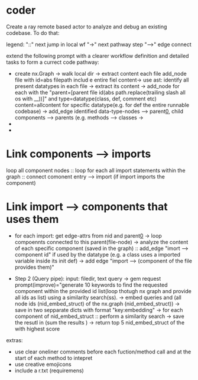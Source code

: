 # coder

Create a ray remote based actor to analyze and debug an existing codebase.
To do that:

legend: 
"::" next jump in local wf
"->" next pathway step
"-->" edge connect 

extend the following prompt with a clearer workflow definition and detailed tasks to form a currect code pathway:
- create nx.Graph -> walk local dir -> extract content each file add_node file with id=abs filepath includ e entire fiel content-> use ast: identify all present datatypes in each file -> extract its content -> add_node for each with the "parent=[parent file id(abs path.replace(trailing slash all os with __))]" and type=datatype(class, def, comment etc) content=allcontent for specific datatype(e.g. for def the entire runnable codebase) -> add_edge identified data-type-nodes --> parent[0](file), child components --> parents (e.g. methods --> classes ->
-
-
# Link components --> imports 
loop all component nodes :: loop for each all import statements within the graph :: connect comonent entry --> import (if import imports the component)

# Link import --> components that uses them 
- for each import: get edge-attrs from nid and parent[0](file-abs_path) -> loop compoennts connected to this parent(file-node) -> analyze the content of each specific component (saved in the graph) :: add_edge "imort --> component id" if used by the datatype (e.g. a class uses a imported variable inside its init def) -> add edge  "import --> (component of the file provides them)"

- Step 2 (Query pipe):
  input: filedir, text query -> gem request  prompt(improve)="generate 10 keywords to find the requested component within the provided id list(loop thotugh nx graph and provide all ids as list) using a similarity search(ss). -> embed queries and (all node ids (nid_embed_struct) of the nx.graph (nid_embed_struct)) -> save in two sepparate dicts with format "key:embedding" -> for each component of nid_embed_struct :: perform a similarity search -> save the resutl in (sum the results ) -> return top 5 nid_embed_struct of the with highest score 

extras:
- use clear oneliner comments before each fuction/method call and at the start of each method to intepret
- use creative emojicons
- include a r.txt (requiremens)

